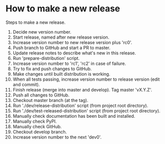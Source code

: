 # How to make a new release

Steps to make a new release.

1. Decide new version number.
1. Start release, named after new release version.
1. Increase version number to new release version plus 'rc0'.
1. Push branch to GitHub and start a PR to master.
1. Update release notes to describe what's new in this release.
1. Run 'prepare-distribution' script.
1. Increase version number to 'rc1', 'rc2' in case of failure.
1. Try to fix and push changes to GitHub.
1. Make changes until built distribution is working.
1. When all tests passing, increase version number to release version (edit and commit).
1. Finish release (merge into master and develop). Tag master 'vX.Y.Z'.
1. Push all changes to GitHub.
1. Checkout master branch (at the tag).
1. Run './dev/release-distribution' script (from project root directory).
1. Run './dev/test-released-distribution' script (from project root directory).
1. Manually check documentation has been built and installed.
1. Manually check PyPI.
1. Manually check GitHub.
1. Checkout develop branch.
1. Increase version number to the next 'dev0'.
